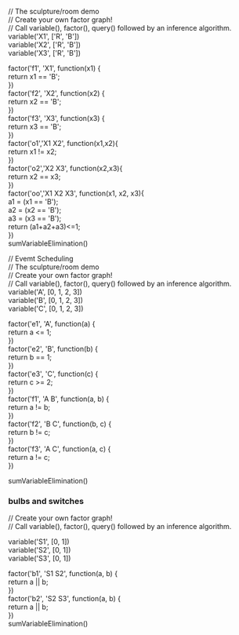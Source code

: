 
// The sculpture/room demo  
// Create your own factor graph!  
// Call variable(), factor(), query() followed by an inference algorithm.  
variable('X1', ['R', 'B'])  
variable('X2', ['R', 'B'])  
variable('X3', ['R', 'B'])  

factor('f1', 'X1', function(x1) {  
  return x1 == 'B';  
})  
factor('f2', 'X2', function(x2) {  
  return x2 == 'B';  
})  
factor('f3', 'X3', function(x3) {  
  return x3 == 'B';  
})  
factor('o1','X1 X2', function(x1,x2){  
  return x1 != x2;  
})  
factor('o2','X2 X3', function(x2,x3){  
  return x2 == x3;  
})  
factor('oo','X1 X2 X3', function(x1, x2, x3){  
  a1 = (x1 == 'B');  
  a2 = (x2 == 'B');  
  a3 = (x3 == 'B');  
  return (a1+a2+a3)<=1;  
})  
sumVariableElimination()  

    
    
// Evemt Scheduling  
// The sculpture/room demo  
// Create your own factor graph!  
// Call variable(), factor(), query() followed by an inference algorithm.  
variable('A', [0, 1, 2, 3])  
variable('B', [0, 1, 2, 3])  
variable('C', [0, 1, 2, 3])  

factor('e1', 'A', function(a) {  
  return a <= 1;  
})  
factor('e2', 'B', function(b) {  
  return b == 1;  
})  
factor('e3', 'C', function(c) {  
  return c >= 2;  
})  
factor('f1', 'A B', function(a, b) {  
  return a != b;  
})  
factor('f2', 'B C', function(b, c) {  
  return b != c;  
})  
factor('f3', 'A C', function(a, c) {  
  return a != c;  
})  

sumVariableElimination()  
 
 
 
### bulbs and switches
// Create your own factor graph!  
// Call variable(), factor(), query() followed by an inference algorithm.  

variable('S1', [0, 1])  
variable('S2', [0, 1])  
variable('S3', [0, 1])  

factor('b1', 'S1 S2', function(a, b) {  
  return a || b;  
})  
factor('b2', 'S2 S3', function(a, b) {  
  return a || b;  
})  
sumVariableElimination()  
